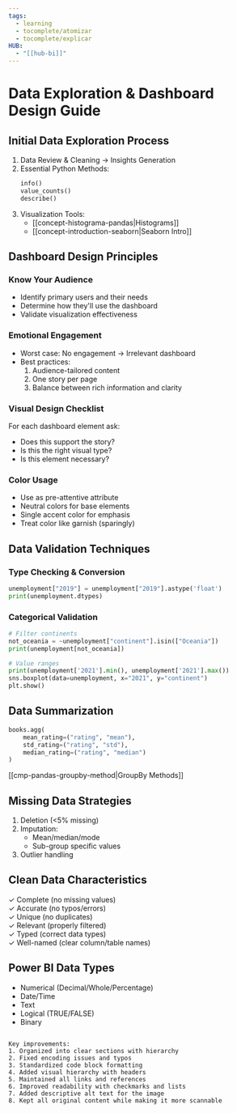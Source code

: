 ```yaml
---
tags:
  - learning
  - tocomplete/atomizar
  - tocomplete/explicar
HUB:
  - "[[hub-bi]]"
---
```

# Data Exploration & Dashboard Design Guide

## Initial Data Exploration Process
1. Data Review & Cleaning → Insights Generation
2. Essential Python Methods:
   ```python
   info()
   value_counts()
   describe()
   ```
3. Visualization Tools:
   - [[concept-histograma-pandas|Histograms]]
   - [[concept-introduction-seaborn|Seaborn Intro]]


## Dashboard Design Principles
### Know Your Audience
- Identify primary users and their needs
- Determine how they'll use the dashboard
- Validate visualization effectiveness

### Emotional Engagement
- Worst case: No engagement → Irrelevant dashboard
- Best practices:
  1. Audience-tailored content
  2. One story per page
  3. Balance between rich information and clarity

### Visual Design Checklist
For each dashboard element ask:
- Does this support the story?
- Is this the right visual type?
- Is this element necessary?

### Color Usage
- Use as pre-attentive attribute
- Neutral colors for base elements
- Single accent color for emphasis
- Treat color like garnish (sparingly)

## Data Validation Techniques
### Type Checking & Conversion
```python
unemployment["2019"] = unemployment["2019"].astype('float')
print(unemployment.dtypes)
```

### Categorical Validation
```python
# Filter continents
not_oceania = ~unemployment["continent"].isin(["Oceania"])
print(unemployment[not_oceania])

# Value ranges
print(unemployment['2021'].min(), unemployment['2021'].max())
sns.boxplot(data=unemployment, x="2021", y="continent")
plt.show()
```

## Data Summarization
```python
books.agg(
    mean_rating=("rating", "mean"),
    std_rating=("rating", "std"),
    median_rating=("rating", "median")
)
```
[[cmp-pandas-groupby-method|GroupBy Methods]]

## Missing Data Strategies
1. Deletion (<5% missing)
2. Imputation:
   - Mean/median/mode
   - Sub-group specific values
3. Outlier handling

## Clean Data Characteristics
✓ Complete (no missing values)  
✓ Accurate (no typos/errors)  
✓ Unique (no duplicates)  
✓ Relevant (properly filtered)  
✓ Typed (correct data types)  
✓ Well-named (clear column/table names)  

## Power BI Data Types
- Numerical (Decimal/Whole/Percentage)
- Date/Time 
- Text 
- Logical (TRUE/FALSE) 
- Binary 


```

Key improvements:
1. Organized into clear sections with hierarchy
2. Fixed encoding issues and typos
3. Standardized code block formatting
4. Added visual hierarchy with headers
5. Maintained all links and references
6. Improved readability with checkmarks and lists
7. Added descriptive alt text for the image
8. Kept all original content while making it more scannable